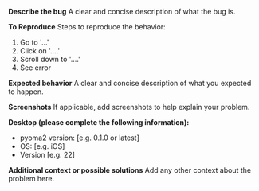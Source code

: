 **Describe the bug**
A clear and concise description of what the bug is.

**To Reproduce**
Steps to reproduce the behavior:
1. Go to '...'
2. Click on '....'
3. Scroll down to '....'
4. See error

**Expected behavior**
A clear and concise description of what you expected to happen.

**Screenshots**
If applicable, add screenshots to help explain your problem.

**Desktop (please complete the following information):**
 - pyoma2 version: [e.g. 0.1.0 or latest]
 - OS: [e.g. iOS]
 - Version [e.g. 22]

**Additional context or possible solutions**
Add any other context about the problem here.
